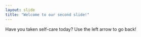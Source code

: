 ```yaml
---
layout: slide
title: "Welcome to our second slide!"
---
```

Have you taken self-care today?
Use the left arrow to go back!
